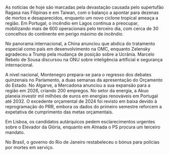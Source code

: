 As notícias de hoje são marcadas pela devastação causada pelo supertufão Ragasa nas Filipinas e em Taiwan, com o balanço a apontar para dezenas de mortos e desaparecidos, enquanto um novo ciclone tropical ameaça a região. Em Portugal, o incêndio em Lagos continua a preocupar, mobilizando mais de 600 operacionais pelo terceiro dia, com cerca de 30 concelhos do continente em perigo máximo de incêndio.

No panorama internacional, a China anunciou que abdica do tratamento especial como país em desenvolvimento na OMC, enquanto Zelensky agradeceu a Trump pela mudança de posição sobre a Ucrânia. Marcelo Rebelo de Sousa discursou na ONU sobre inteligência artificial e segurança internacional.

A nível nacional, Montenegro prepara-se para o regresso dos debates quinzenais no Parlamento, a duas semanas da apresentação do Orçamento do Estado. No Algarve, a Mercadona anunciou a sua expansão para a região em 2026, criando 200 empregos. No setor da energia, a Akuo planeia investir mil milhões de euros em energias renováveis em Portugal até 2032. O excedente orçamental de 2024 foi revisto em baixa devido à reprogramação do PRR, embora os dados do primeiro semestre reforcem a expetativa de cumprimento das metas orçamentais.

Em Lisboa, os candidatos autárquicos pedem esclarecimentos urgentes sobre o Elevador da Glória, enquanto em Almada o PS procura um terceiro mandato.

No Brasil, o governo do Rio de Janeiro restabeleceu o bónus para polícias por mortes em serviço.